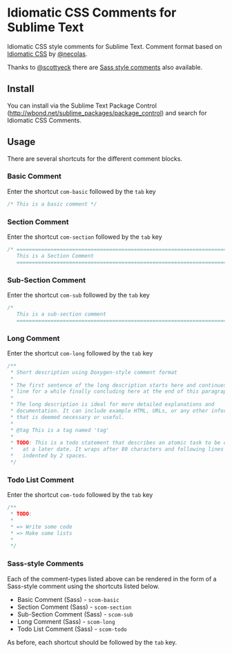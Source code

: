 Idiomatic CSS Comments for Sublime Text
=============================================

Idiomatic CSS style comments for Sublime Text.  Comment format based on [Idiomatic CSS](https://github.com/necolas/idiomatic-css) by [@necolas](https://github.com/necolas).

Thanks to [@scottyeck](https://github.com/scottyeck) there are [Sass style comments](#sass-style-comments) also available.

## Install

You can install via the Sublime Text Package Control (http://wbond.net/sublime_packages/package_control) and search for Idiomatic CSS Comments.

## Usage

There are several shortcuts for the different comment blocks.

### Basic Comment
Enter the shortcut `com-basic` followed by the `tab` key

``` css
/* This is a basic comment */
```

### Section Comment

Enter the shortcut `com-section` followed by the `tab` key

``` css
/* ==========================================================================
   This is a Section Comment
   ========================================================================== */
```

### Sub-Section Comment

Enter the shortcut `com-sub` followed by the `tab` key

``` css
/*
   This is a sub-section comment
   ========================================================================== */
```

### Long Comment

Enter the shortcut `com-long` followed by the `tab` key

``` css
/**
 * Short description using Doxygen-style comment format
 *
 * The first sentence of the long description starts here and continues on this
 * line for a while finally concluding here at the end of this paragraph.
 *
 * The long description is ideal for more detailed explanations and
 * documentation. It can include example HTML, URLs, or any other information
 * that is deemed necessary or useful.
 *
 * @tag This is a tag named 'tag'
 *
 * TODO: This is a todo statement that describes an atomic task to be completed
 *   at a later date. It wraps after 80 characters and following lines are
 *   indented by 2 spaces.
 */
```

### Todo List Comment
Enter the shortcut `com-todo` followed by the `tab` key

``` css
/**
 * TODO:
 *
 * => Write some code
 * => Make some lists
 *
 */
```

### Sass-style Comments

Each of the comment-types listed above can be rendered in the form of a Sass-style comment using the shortcuts listed below.

* Basic Comment (Sass) - `scom-basic`
* Section Comment (Sass) - `scom-section`
* Sub-Section Comment (Sass) - `scom-sub`
* Long Comment (Sass) - `scom-long`
* Todo List Comment (Sass) - `scom-todo`

As before, each shortcut should be followed by the `tab` key.
